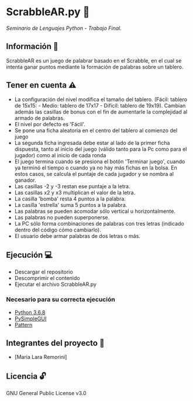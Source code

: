 # ScrabbleAR.py 🎲
_Seminario de Lenguajes Python - Trabajo Final._

## Información 📝
ScrabbleAR es un juego de palabrar basado en el Scrabble, en el cual se intenta ganar puntos mediante la formación de palabras sobre un tablero.

## Tener en cuenta ⚠️
  * La configuración del nivel modifica el tamaño del tablero. (Fácil: tablero de 15x15: - Medio: tablero de 17x17 - Difícil: tablero de 19x19). Cambian además las casillas de       bonus con el fin de aumentarle la complejidad al armado de palabras. 
  * El nivel por defecto es 'Fácil'.
  * Se pone una ficha aleatoria en el centro del tablero al comienzo del juego
  * La segunda ficha ingresada debe estar al lado de la primer ficha dispuesta, tanto al inicio del juego  (válido tanto para la Pc como para el jugador) como al inicio de cada     ronda
  * El juego termina cuando se presiona el botón 'Terminar juego', cuando ya terminó el tiempo o cuando ya no hay más fichas en la bolsa. En estos casos, se calcula el puntaje       de cada jugador y se nombra al ganador.
  * Las casillas -2 y -3 restan ese puntaje a la letra.
  * Las casillas x2 y x3 multiplican el valor de la letra.
  * La casilla 'bomba' resta 4 puntos a la palabra.
  * La casilla 'estrella' suma 5 puntos a la palabra.
  * Las palabras se pueden acomodar sólo vertical u horizontalmente.
  * Las palabras no pueden superponerse. 
  * La PC sólo forma combinaciones de palabras con tres letras (indicado dentro del código cómo cambiarlo).
  * El usuario debe armar palabras de dos letras o más.
  
## Ejecución 💻
  * Descargar el repositorio
  * Descomprimir el contenido
  * Ejecutar el archivo ScrabbleAR.py

### Necesario para su correcta ejecución
 * [Python 3.6.8](https://www.python.org/downloads/release/python-368/)
 * [PySimpleGUI](https://github.com/PySimpleGUI/PySimpleGUI/) 
 * [Pattern](https://github.com/clips/pattern/)

## Integrantes del proyecto 👧
  * [Maria Lara Remorini]
  
## Licencia 🔓
  GNU General Public License v3.0

